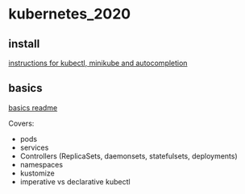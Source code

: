# kubernetes_2020
## install 
[instructions for kubectl, minikube and autocompletion](https://github.com/paraker/kubernetes_2020/blob/master/install.md)

## basics
[basics readme](https://github.com/paraker/kubernetes_2020/blob/master/basics.md)

Covers:
* pods
* services
* Controllers (ReplicaSets, daemonsets, statefulsets, deployments)
* namespaces
* kustomize
* imperative vs declarative kubectl
